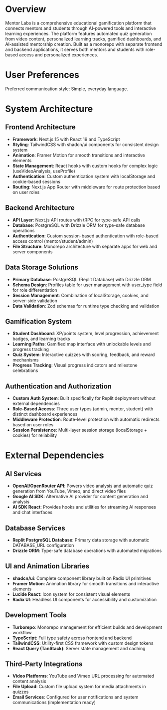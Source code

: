 # Overview

Mentor Labs is a comprehensive educational gamification platform that connects mentors and students through AI-powered tools and interactive learning experiences. The platform features automated quiz generation from video content, personalized learning tracks, gamified dashboards, and AI-assisted mentorship creation. Built as a monorepo with separate frontend and backend applications, it serves both mentors and students with role-based access and personalized experiences.

# User Preferences

Preferred communication style: Simple, everyday language.

# System Architecture

## Frontend Architecture
- **Framework**: Next.js 15 with React 19 and TypeScript
- **Styling**: TailwindCSS with shadcn/ui components for consistent design system
- **Animation**: Framer Motion for smooth transitions and interactive elements
- **State Management**: React hooks with custom hooks for complex logic (useVideoAnalysis, useProfile)
- **Authentication**: Custom authentication system with localStorage and cookie-based sessions
- **Routing**: Next.js App Router with middleware for route protection based on user roles

## Backend Architecture
- **API Layer**: Next.js API routes with tRPC for type-safe API calls
- **Database**: PostgreSQL with Drizzle ORM for type-safe database operations
- **Authentication**: Custom session-based authentication with role-based access control (mentor/student/admin)
- **File Structure**: Monorepo architecture with separate apps for web and server components

## Data Storage Solutions
- **Primary Database**: PostgreSQL (Replit Database) with Drizzle ORM
- **Schema Design**: Profiles table for user management with user_type field for role differentiation
- **Session Management**: Combination of localStorage, cookies, and server-side validation
- **Data Validation**: Zod schemas for runtime type checking and validation

## Gamification System
- **Student Dashboard**: XP/points system, level progression, achievement badges, and learning tracks
- **Learning Paths**: Gamified map interface with unlockable levels and progress tracking
- **Quiz System**: Interactive quizzes with scoring, feedback, and reward mechanisms
- **Progress Tracking**: Visual progress indicators and milestone celebrations

## Authentication and Authorization
- **Custom Auth System**: Built specifically for Replit deployment without external dependencies
- **Role-Based Access**: Three user types (admin, mentor, student) with distinct dashboard experiences
- **Middleware Protection**: Route-level protection with automatic redirects based on user roles
- **Session Persistence**: Multi-layer session storage (localStorage + cookies) for reliability

# External Dependencies

## AI Services
- **OpenAI/OpenRouter API**: Powers video analysis and automatic quiz generation from YouTube, Vimeo, and direct video files
- **Google AI SDK**: Alternative AI provider for content generation and analysis
- **AI SDK React**: Provides hooks and utilities for streaming AI responses and chat interfaces

## Database Services
- **Replit PostgreSQL Database**: Primary data storage with automatic DATABASE_URL configuration
- **Drizzle ORM**: Type-safe database operations with automated migrations

## UI and Animation Libraries
- **shadcn/ui**: Complete component library built on Radix UI primitives
- **Framer Motion**: Animation library for smooth transitions and interactive elements
- **Lucide React**: Icon system for consistent visual elements
- **Radix UI**: Headless UI components for accessibility and customization

## Development Tools
- **Turborepo**: Monorepo management for efficient builds and development workflow
- **TypeScript**: Full type safety across frontend and backend
- **TailwindCSS**: Utility-first CSS framework with custom design tokens
- **React Query (TanStack)**: Server state management and caching

## Third-Party Integrations
- **Video Platforms**: YouTube and Vimeo URL processing for automated content analysis
- **File Upload**: Custom file upload system for media attachments in quizzes
- **Email Services**: Configured for user notifications and system communications (implementation ready)